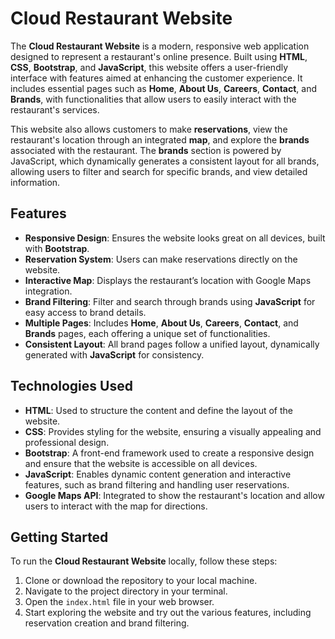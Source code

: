 # Cloud Restaurant Website

The **Cloud Restaurant Website** is a modern, responsive web application designed to represent a restaurant's online presence. Built using **HTML**, **CSS**, **Bootstrap**, and **JavaScript**, this website offers a user-friendly interface with features aimed at enhancing the customer experience. It includes essential pages such as **Home**, **About Us**, **Careers**, **Contact**, and **Brands**, with functionalities that allow users to easily interact with the restaurant's services.

This website also allows customers to make **reservations**, view the restaurant's location through an integrated **map**, and explore the **brands** associated with the restaurant. The **brands** section is powered by JavaScript, which dynamically generates a consistent layout for all brands, allowing users to filter and search for specific brands, and view detailed information.

## Features
- **Responsive Design**: Ensures the website looks great on all devices, built with **Bootstrap**.
- **Reservation System**: Users can make reservations directly on the website.
- **Interactive Map**: Displays the restaurant’s location with Google Maps integration.
- **Brand Filtering**: Filter and search through brands using **JavaScript** for easy access to brand details.
- **Multiple Pages**: Includes **Home**, **About Us**, **Careers**, **Contact**, and **Brands** pages, each offering a unique set of functionalities.
- **Consistent Layout**: All brand pages follow a unified layout, dynamically generated with **JavaScript** for consistency.

## Technologies Used
- **HTML**: Used to structure the content and define the layout of the website.
- **CSS**: Provides styling for the website, ensuring a visually appealing and professional design.
- **Bootstrap**: A front-end framework used to create a responsive design and ensure that the website is accessible on all devices.
- **JavaScript**: Enables dynamic content generation and interactive features, such as brand filtering and handling user reservations.
- **Google Maps API**: Integrated to show the restaurant's location and allow users to interact with the map for directions.

## Getting Started
To run the **Cloud Restaurant Website** locally, follow these steps:

1. Clone or download the repository to your local machine.
2. Navigate to the project directory in your terminal.
3. Open the `index.html` file in your web browser.
4. Start exploring the website and try out the various features, including reservation creation and brand filtering.
